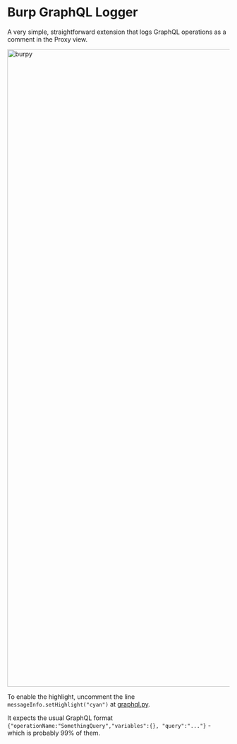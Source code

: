 # Burp GraphQL Logger

A very simple, straightforward extension that logs GraphQL operations as a comment in the Proxy view.

<img width="1445" alt="burpy" src="https://user-images.githubusercontent.com/1380527/128707366-387ad98e-2175-4863-b35c-6de803095a67.png">

To enable the highlight, uncomment the line `messageInfo.setHighlight("cyan")` at [graphql.py](graphql.py).

It expects the usual GraphQL format `{"operationName:"SomethingQuery","variables":{}, "query":"..."}` - which is probably 99% of them.


